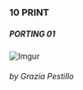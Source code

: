 ### 10 PRINT 
##### PORTING 01

![Imgur](https://i.imgur.com/DdGXFKv.png)




###### by Grazia Pestillo
